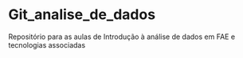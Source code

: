 # Git_analise_de_dados
Repositório para as aulas de Introdução à análise de dados em FAE e tecnologias associadas
